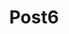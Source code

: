 ---
layout: posts.njk
title: Post6
stylesheet: post.css
infoText: "This is the first project in development for my studio. A light device that outputs various colors based on the audio heard."
permalink: "/posts/sixth/"

postImage:
  - {src: "/assets/Sketches_of_Products1/Web_Image_6.jpg", class: "product_6"}
---